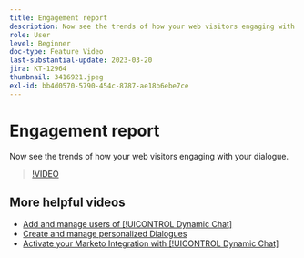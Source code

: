 ```yaml
---
title: Engagement report
description: Now see the trends of how your web visitors engaging with your dialogue.
role: User
level: Beginner
doc-type: Feature Video
last-substantial-update: 2023-03-20
jira: KT-12964
thumbnail: 3416921.jpeg
exl-id: bb4d0570-5790-454c-8787-ae18b6ebe7ce
---
```

# Engagement report

Now see the trends of how your web visitors engaging with your dialogue.

>[!VIDEO](https://video.tv.adobe.com/v/3416921/?quality=12&learn=on)

## More helpful videos

* [Add and manage users of [!UICONTROL Dynamic Chat] ](user-management.md)
* [Create and manage personalized Dialogues](dialogue-management.md)
* [Activate your Marketo Integration with [!UICONTROL Dynamic Chat] ](marketo-integration.md)

